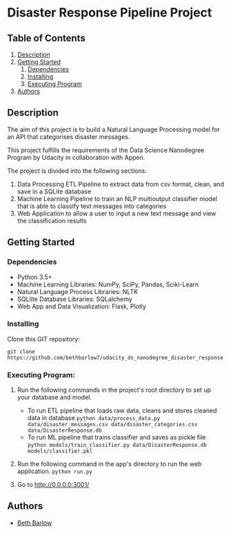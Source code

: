 # Disaster Response Pipeline Project

## Table of Contents
1. [Description](#description)
2. [Getting Started](#getting_started)
	1. [Dependencies](#dependencies)
	2. [Installing](#installing)
	3. [Executing Program](#executing)
3. [Authors](#authors)

<a name="descripton"></a>
## Description

The aim of this project is to build a Natural Language Processing model for an API that categorises disaster messages. 

This project fulfills the requirements of the Data Science Nanodegree Program by Udacity in collaboration with Appen. 

The project is divided into the following sections:

1. Data Processing ETL Pipeline to extract data from csv format, clean, and save in a SQLite database
2. Machine Learning Pipeline to train an NLP multioutput classifier model that is able to classify text messages into categories
3. Web Application to allow a user to input a new text message and view the classification results

<a name="getting_started"></a>
## Getting Started

<a name="dependencies"></a>
### Dependencies
* Python 3.5+
* Machine Learning Libraries: NumPy, SciPy, Pandas, Sciki-Learn
* Natural Language Process Libraries: NLTK
* SQLlite Database Libraries: SQLalchemy
* Web App and Data Visualization: Flask, Plotly

<a name="installing"></a>
### Installing
Clone this GIT repository:
```
git clone https://github.com/bethbarlow7/udacity_ds_nanodegree_disaster_response
```
<a name="executing"></a>
### Executing Program:
1. Run the following commands in the project's root directory to set up your database and model.

    - To run ETL pipeline that loads raw data, cleans and stores cleaned data in database
        `python data/process_data.py data/disaster_messages.csv data/disaster_categories.csv data/DisasterResponse.db`
    - To run ML pipeline that trains classifier and saves as pickle file
        `python models/train_classifier.py data/DisasterResponse.db models/classifier.pkl`

2. Run the following command in the app's directory to run the web application.
    `python run.py`

3. Go to http://0.0.0.0:3001/

<a name="authors"></a>
## Authors

* [Beth Barlow](https://github.com/bethbarlow7)
